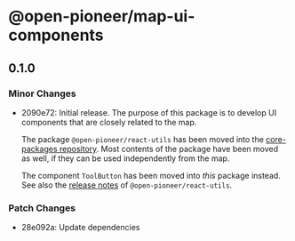 # @open-pioneer/map-ui-components

## 0.1.0

### Minor Changes

-   2090e72: Initial release.
    The purpose of this package is to develop UI components that are closely related to the map.

    The package `@open-pioneer/react-utils` has been moved into the [core-packages repository](https://github.com/open-pioneer/trails-core-packages/tree/main/src/packages/react-utils).
    Most contents of the package have been moved as well, if they can be used independently from the map.

    The component `ToolButton` has been moved into _this_ package instead.
    See also the [release notes](https://github.com/open-pioneer/trails-core-packages/releases/tag/%40open-pioneer%2Freact-utils%401.0.0) of `@open-pioneer/react-utils`.

### Patch Changes

-   28e092a: Update dependencies
